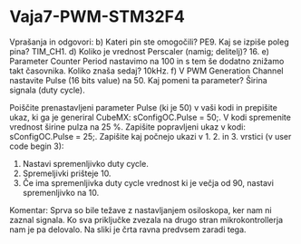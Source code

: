 # Vaja7-PWM-STM32F4

Vprašanja in odgovori:
b) Kateri pin ste omogočili? PE9. Kaj se izpiše poleg pina? TIM_CH1.
d) Koliko je vrednost Perscaler (namig; delitelj)? 16.
e) Parameter Counter Period nastavimo na 100 in s tem še dodatno znižamo takt časovnika. Koliko znaša sedaj? 10kHz.
f) V PWM Generation Channel nastavite Pulse (16 bits value) na 50. Kaj pomeni ta parameter? Širina signala (duty cycle).

Poiščite prenastavljeni parameter Pulse (ki je 50) v vaši kodi in prepišite ukaz, ki ga je generiral CubeMX: sConfigOC.Pulse = 50;.
V kodi spremenite vrednost širine pulza na 25 %. Zapišite popravljeni ukaz v kodi: sConfigOC.Pulse = 25;. 
Zapišite kaj počnejo ukazi v  1. 2. in 3. vrstici (v user code begin 3):
1. Nastavi spremenljivko duty cycle.
2. Spremeljivki prišteje 10.
3. Če ima spremenljivka duty cycle vrednost ki je večja od 90, nastavi spremenljivko na 10.

Komentar: Sprva so bile težave z nastavljanjem osiloskopa, ker nam ni zaznal signala. Ko sva priključke zvezala na drugo stran mikrokontrollerja nam je pa delovalo. Na sliki je črta ravna predvsem zaradi tega.
